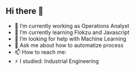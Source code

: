 ## Hi there 👋


- 🔭 I’m currently working as Operations Analyst
- 🌱 I’m currently learning Flokzu and Javascript
- 🤔 I’m looking for help with Machine Learning
- 💬 Ask me about how to automatize process 
- 📫 How to reach me:
- ⚡ I studied: Industrial Engineering

